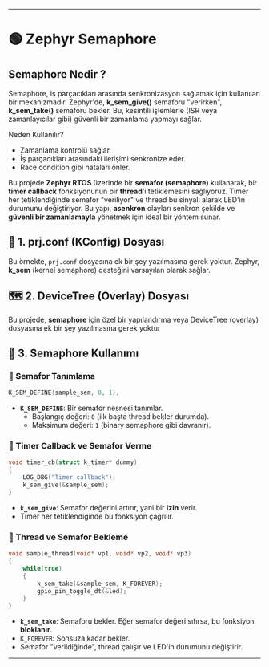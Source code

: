 
---

# 🟢 Zephyr Semaphore 

## Semaphore Nedir ? 

Semaphore, iş parçacıkları arasında senkronizasyon sağlamak için kullanılan bir mekanizmadır. Zephyr'de, **k_sem_give()** semaforu "verirken", **k_sem_take()** semaforu bekler. Bu, kesintili işlemlerle (ISR veya zamanlayıcılar gibi) güvenli bir zamanlama yapmayı sağlar.

Neden Kullanılır?

- Zamanlama kontrolü sağlar.
- İş parçacıkları arasındaki iletişimi senkronize eder.
- Race condition gibi hataları önler.

Bu projede **Zephyr RTOS** üzerinde bir **semafor (semaphore)** kullanarak, bir **timer callback** fonksiyonunun bir **thread**'i tetiklemesini sağlıyoruz. Timer her tetiklendiğinde semafor "veriliyor" ve thread bu sinyali alarak LED'in durumunu değiştiriyor. Bu yapı, **asenkron** olayları senkron şekilde ve **güvenli bir zamanlamayla** yönetmek için ideal bir yöntem sunar.

## 🧾 1. prj.conf (KConfig) Dosyası

Bu örnekte, `prj.conf` dosyasına ek bir şey yazılmasına gerek yoktur. Zephyr, **k_sem** (kernel semaphore) desteğini varsayılan olarak sağlar.

## 🗺️ 2. DeviceTree (Overlay) Dosyası

Bu projede, **semaphore** için özel bir yapılandırma veya DeviceTree (overlay) dosyasına ek bir şey yazılmasına gerek yoktur

## 📌 3. Semaphore Kullanımı

### 📌 Semafor Tanımlama

```c
K_SEM_DEFINE(sample_sem, 0, 1);
```

- **`K_SEM_DEFINE`**: Bir semafor nesnesi tanımlar.
  - Başlangıç değeri: `0` (ilk başta thread bekler durumda).
  - Maksimum değeri: `1` (binary semaphore gibi davranır).

### 📌 Timer Callback ve Semafor Verme

```c
void timer_cb(struct k_timer* dummy)
{
    LOG_DBG("Timer callback");
    k_sem_give(&sample_sem);
}
```

- **`k_sem_give`**: Semafor değerini artırır, yani bir **izin** verir.
- Timer her tetiklendiğinde bu fonksiyon çağrılır.

### 📌 Thread ve Semafor Bekleme

```c
void sample_thread(void* vp1, void* vp2, void* vp3)
{
    while(true)
    {
        k_sem_take(&sample_sem, K_FOREVER);
        gpio_pin_toggle_dt(&led);
    }
}
```

- **`k_sem_take`**: Semaforu bekler. Eğer semafor değeri sıfırsa, bu fonksiyon **bloklanır**.
- `K_FOREVER`: Sonsuza kadar bekler.
- Semafor "verildiğinde", thread çalışır ve LED'in durumunu değiştirir.



---
